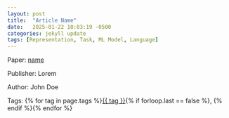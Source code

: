 ```yaml
---
layout: post
title:  "Article Name"
date:   2025-01-22 10:03:19 -0500
categories: jekyll update
tags: [Representation, Task, ML Model, Language]
---
```

Paper: [name](https://arxiv.org/abs/2403.10646)

Publisher: Lorem

Author: John Doe

Tags: 
<span>
{% for tag in page.tags %}<a href="{{ site.baseurl }}/tags/#{{ tag | slugify }}">{{ tag }}</a>{% if forloop.last == false %}, {% endif %}{% endfor %}
</span>